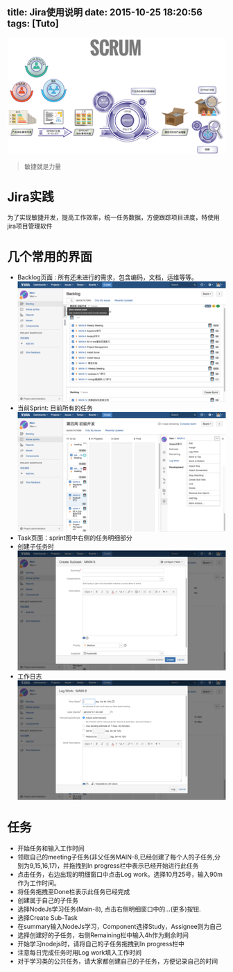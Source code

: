 title: Jira使用说明
date: 2015-10-25 18:20:56
tags: [Tuto]
---
![Scrum](/img/jira/scrum.png)
>敏捷就是力量

# Jira实践
为了实现敏捷开发，提高工作效率，统一任务数据，方便跟踪项目进度，特使用jira项目管理软件
# 几个常用的界面
- Backlog页面 : 所有还未进行的需求，包含编码，文档，运维等等。
 ![Backlog](/img/jira/backlog.png)
- 当前Sprint: 目前所有的任务
 ![Avtive sprint](/img/jira/sprint.png)
- Task页面：sprint图中右侧的任务明细部分
- 创建子任务时
 ![Sub-Task](/img/jira/sub-task.png)
- 工作日志
 ![log work](/img/jira/log-work.png)

# 任务
- 开始任务和输入工作时间
 - 领取自己的meeting子任务(非父任务MAIN-8,已经创建了每个人的子任务,分别为9,15,16,17)，并拖拽到In progress栏中表示已经开始进行此任务
 - 点击任务，右边出现的明细窗口中点击Log work。选择10月25号，输入90m作为工作时间。
 - 将任务拖拽至Done栏表示此任务已经完成
- 创建属于自己的子任务
 - 选择NodeJs学习任务(Main-8), 点击右侧明细窗口中的...(更多)按钮.
 - 选择Create Sub-Task
 - 在summary输入NodeJs学习，Component选择Study，Assignee则为自己
 - 选择创建好的子任务，右侧Remaining栏中输入4h作为剩余时间
 - 开始学习nodejs时，请将自己的子任务拖拽到In progress栏中
 - 注意每日完成任务时用Log work填入工作时间
- 对于学习类的公共任务，请大家都创建自己的子任务，方便记录自己的时间
